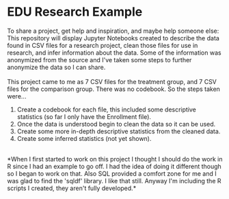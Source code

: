 # EDU Research Example
To share a project, get help and inspiration, and maybe help someone else:
<br>This repository will display Jupyter Notebooks created to describe the data found in CSV files for a research project,
clean those files for use in research, and infer information about the data.
Some of the information was anonymized from the source and I've taken some steps to further anonymize the data so I can share.
<br><br>
This project came to me as 7 CSV files for the treatment group, and 7 CSV files for the comparison group. There was no codebook. So the steps taken were...<br>
1. Create a codebook for each file, this included some descriptive statistics (so far I only have the Enrollment file).
2. Once the data is understood begin to clean the data so it can be used.
3. Create some more in-depth descriptive statistics from the cleaned data.
4. Create some inferred statistics (not yet shown).
<br>
*When I first started to work on this project I thought I should do the work in R since I had an example to go off.  I had the idea of doing it different though so I began to work on that. Also SQL provided a comfort zone for me and I was glad to find the 'sqldf' library.  I like that still. Anyway I'm including the R scripts I created, they aren't fully developed.*
